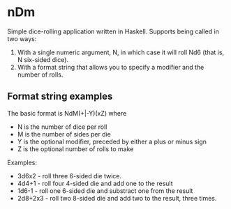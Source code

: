 # nDm

Simple dice-rolling application written in Haskell. Supports being called in two ways:

1. With a single numeric argument, N, in which case it will roll Nd6 (that is, N six-sided dice).
2. With a format string that allows you to specify a modifier and the number of rolls. 

## Format string examples

The basic format is NdM(+|-Y)(xZ) where

* N is the number of dice per roll
* M is the number of sides per die
* Y is the optional modifier, preceded by either a plus or minus sign
* Z is the optional number of rolls to make

Examples:

* 3d6x2 - roll three 6-sided die twice.
* 4d4+1 - roll four 4-sided die and add one to the result
* 1d6-1 - roll one 6-sided die and substract one from the result
* 2d8+2x3 - roll two 8-sided die and add two to the result, three times.


